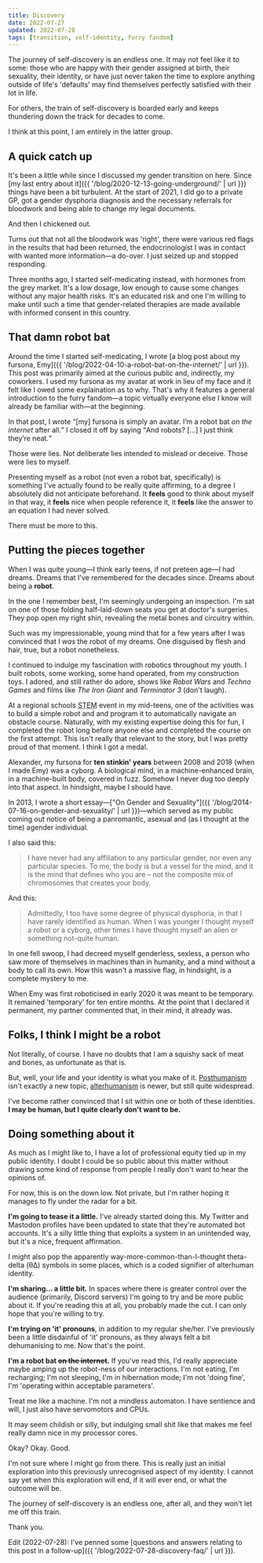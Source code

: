 ```yaml
---
title: Discovery
date: 2022-07-27
updated: 2022-07-28
tags: [transition, self-identity, furry fandom]
---
```


The journey of self-discovery is an endless one. It may not feel like it to some: those who are happy with their gender assigned at birth, their sexuality, their identity, or have just never taken the time to explore anything outside of life's 'defaults' may find themselves perfectly satisfied with their lot in life.

For others, the train of self-discovery is boarded early and keeps thundering down the track for decades to come.

I think at this point, I am entirely in the latter group.

## A quick catch up

It's been a little while since I discussed my gender transition on here. Since [my last entry about it]({{ '/blog/2020-12-13-going-underground/' | url }}) things have been a bit turbulent. At the start of 2021, I did go to a private GP, got a gender dysphoria diagnosis and the necessary referrals for bloodwork and being able to change my legal documents.

And then I chickened out.

Turns out that not all the bloodwork was 'right', there were various red flags in the results that had been returned, the endocrinologist I was in contact with wanted more information—a do-over. I just seized up and stopped responding.

Three months ago, I started self-medicating instead, with hormones from the grey market. It's a low dosage, low enough to cause some changes without any major health risks. It's an educated risk and one I'm willing to make until such a time that gender-related therapies are made available with informed consent in this country.

## That damn robot bat

Around the time I started self-medicating, I wrote [a blog post about my fursona, Emy]({{ '/blog/2022-04-10-a-robot-bat-on-the-internet/' | url }}). This post was primarily aimed at the curious public and, indirectly, my coworkers. I used my fursona as my avatar at work in lieu of my face and it felt like I owed some explaination as to why. That's why it features a general introduction to the furry fandom—a topic virtually everyone else I know will already be familiar with—at the beginning.

In that post, I wrote <q>[my] fursona is simply an avatar. I’m a robot bat _on the internet_ after all.</q> I closed it off by saying <q>And robots? […] I just think they’re neat.</q>

Those were lies. Not deliberate lies intended to mislead or deceive. Those were lies to myself.

Presenting myself as a robot (not even a robot bat, specifically) is something I've actually found to be really quite affirming, to a degree I absolutely did not anticipate beforehand. It **feels** good to think about myself in that way, it **feels** nice when people reference it, it **feels** like the answer to an equation I had never solved.

There must be more to this.

## Putting the pieces together

When I was quite young—I think early teens, if not preteen age—I had dreams. Dreams that I've remembered for the decades since. Dreams about being a **robot**.

In the one I remember best, I'm seemingly undergoing an inspection. I'm sat on one of those folding half-laid-down seats you get at doctor's surgeries. They pop open my right shin, revealing the metal bones and circuitry within.

Such was my impressionable, young mind that for a few years after I was convinced that I _was_ the robot of my dreams. One disguised by flesh and hair, true, but a robot nonetheless.

I continued to indulge my fascination with robotics throughout my youth. I built robots, some working, some hand operated, from my construction toys. I adored, and still rather do adore, shows like _Robot Wars_ and _Techno Games_ and films like _The Iron Giant_ and _Terminator 3_ (don't laugh).

At a regional schools <abbr title="Science, Technology, Engineering and Mathematics">STEM</abbr> event in my mid-teens, one of the activities was to build a simple robot and and program it to automatically navigate an obstacle course. Naturally, with my existing expertise doing this for fun, I completed the robot long before anyone else and completed the course on the first attempt. This isn't really that relevant to the story, but I was pretty proud of that moment. I think I got a medal.

Alexander, my fursona for **ten stinkin' years** between 2008 and 2018 (when I made Emy) was a cyborg. A biological mind, in a machine-enhanced brain, in a machine-built body, covered in fuzz. Somehow I never dug too deeply into that aspect. In hindsight, maybe I should have.

In 2013, I wrote a short essay—["On Gender and Sexuality"]({{ '/blog/2014-07-16-on-gender-and-sexuality/' | url }})—which served as my public coming out notice of being a panromantic, asexual and (as I thought at the time) agender individual.

I also said this:

> I have never had any affiliation to any particular gender, nor even any particular species. To me, the body is but a vessel for the mind, and it is the mind that defines who you are – not the composite mix of chromosomes that creates your body.

And this:

> Admittedly, I too have some degree of physical dysphoria, in that I have rarely identified as human. When I was younger I thought myself a robot or a cyborg, other times I have thought myself an alien or something not-quite human.

In one fell swoop, I had decreed myself genderless, sexless, a person who saw more of themselves in machines than in humanity, and a mind without a body to call its own. How this wasn't a massive flag, in hindsight, is a complete mystery to me.

When Emy was first roboticised in early 2020 it was meant to be temporary. It remained 'temporary' for ten entire months. At the point that I declared it permanent, my partner commented that, in their mind, it already was.

## Folks, I think I might be a robot

Not literally, of course. I have no doubts that I am a squishy sack of meat and bones, as unfortunate as that is.

But, well, your life and your identity is what you make of it. [Posthumanism](https://en.wikipedia.org/wiki/Posthuman) isn't exactly a new topic, [alterhumanism](https://alt-h.net/educate/faq.php) is newer, but still quite widespread.

I've become rather convinced that I sit within one or both of these identities. **I may be human, but I quite clearly don't want to be.**

## Doing something about it

As much as I might like to, I have a lot of professional equity tied up in my public identity. I doubt I could be so public about this matter without drawing some kind of response from people I really don't want to hear the opinions of.

For now, this is on the down low. Not private, but I'm rather hoping it manages to fly under the radar for a bit.

**I'm going to tease it a little.** I've already started doing this. My Twitter and Mastodon profiles have been updated to state that they're automated bot accounts. It's a silly little thing that exploits a system in an unintended way, but it's a nice, frequent affirmation.

I might also pop the apparently way-more-common-than-I-thought theta-delta (θΔ) symbols in some places, which is a coded signifier of alterhuman identity.

**I'm sharing... a little bit.** In spaces where there is greater control over the audience (primarily, Discord servers) I'm going to try and be more public about it. If you're reading this at all, you probably made the cut. I can only hope that you're willing to try.

**I'm trying on 'it' pronouns**, in addition to my regular she/her. I've previously been a little disdainful of 'it' pronouns, as they always felt a bit dehumanising to me. Now that's the point.

**I'm a robot bat <del>on the internet</del>.** If you've read this, I'd really appreciate maybe amping up the robot-ness of our interactions. I'm not eating, I'm recharging; I'm not sleeping, I'm in hibernation mode; I'm not 'doing fine', I'm 'operating within acceptable parameters'.

Treat me like a machine. I'm not a mindless automaton. I have sentience and will, I just also have servomotors and CPUs.

It may seem childish or silly, but indulging small shit like that makes me feel really damn nice in my processor cores.

Okay? Okay. Good.

I'm not sure where I might go from there. This is really just an initial exploration into this previously unrecognised aspect of my identity. I cannot say yet when this exploration will end, if it will ever end, or what the outcome will be.

The journey of self-discovery is an endless one, after all, and they won't let me off this train.

Thank you.

Edit (2022-07-28): I've penned some [questions and answers relating to this post in a follow-up]({{ '/blog/2022-07-28-discovery-faq/' | url }}).
